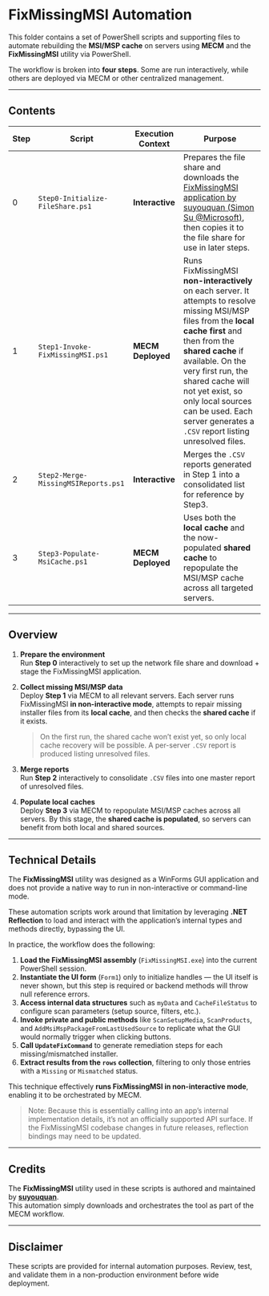 # FixMissingMSI Automation

This folder contains a set of PowerShell scripts and supporting files to automate rebuilding the **MSI/MSP cache** on servers using **MECM** and the **FixMissingMSI** utility via PowerShell.  

The workflow is broken into **four steps**. Some are run interactively, while others are deployed via MECM or other centralized management.

---

## Contents

| Step | Script | Execution Context | Purpose |
|------|--------|------------------|---------|
| 0 | `Step0-Initialize-FileShare.ps1` | **Interactive** | Prepares the file share and downloads the [FixMissingMSI application by suyouquan (Simon Su @Microsoft)](https://github.com/suyouquan/SQLSetupTools/releases/tag/V2.2.1), then copies it to the file share for use in later steps. |
| 1 | `Step1-Invoke-FixMissingMSI.ps1` | **MECM Deployed** | Runs FixMissingMSI **non-interactively** on each server. It attempts to resolve missing MSI/MSP files from the **local cache first** and then from the **shared cache** if available. On the very first run, the shared cache will not yet exist, so only local sources can be used. Each server generates a `.CSV` report listing unresolved files. |
| 2 | `Step2-Merge-MissingMSIReports.ps1` | **Interactive** | Merges the `.CSV` reports generated in Step 1 into a consolidated list for reference by Step3. |
| 3 | `Step3-Populate-MsiCache.ps1` | **MECM Deployed** | Uses both the **local cache** and the now-populated **shared cache** to repopulate the MSI/MSP cache across all targeted servers. |

---

## Overview

1. **Prepare the environment**  
   Run **Step 0** interactively to set up the network file share and download + stage the FixMissingMSI application.

2. **Collect missing MSI/MSP data**  
   Deploy **Step 1** via MECM to all relevant servers. Each server runs FixMissingMSI **in non-interactive mode**, attempts to repair missing installer files from its **local cache**, and then checks the **shared cache** if it exists.  
   > On the first run, the shared cache won’t exist yet, so only local cache recovery will be possible. A per-server `.CSV` report is produced listing unresolved files.

3. **Merge reports**  
   Run **Step 2** interactively to consolidate `.CSV` files into one master report of unresolved files.

4. **Populate local caches**  
   Deploy **Step 3** via MECM to repopulate MSI/MSP caches across all servers. By this stage, the **shared cache is populated**, so servers can benefit from both local and shared sources.

---

## Technical Details

The **FixMissingMSI** utility was designed as a WinForms GUI application and does not provide a native way to run in non-interactive or command-line mode.  

These automation scripts work around that limitation by leveraging **.NET Reflection** to load and interact with the application’s internal types and methods directly, bypassing the UI.  

In practice, the workflow does the following:

1. **Load the FixMissingMSI assembly** (`FixMissingMSI.exe`) into the current PowerShell session.  
2. **Instantiate the UI form** (`Form1`) only to initialize handles — the UI itself is never shown, but this step is required or backend methods will throw null reference errors.  
3. **Access internal data structures** such as `myData` and `CacheFileStatus` to configure scan parameters (setup source, filters, etc.).  
4. **Invoke private and public methods** like `ScanSetupMedia`, `ScanProducts`, and `AddMsiMspPackageFromLastUsedSource` to replicate what the GUI would normally trigger when clicking buttons.  
5. **Call `UpdateFixCommand`** to generate remediation steps for each missing/mismatched installer.  
6. **Extract results from the `rows` collection**, filtering to only those entries with a `Missing` or `Mismatched` status.  

This technique effectively **runs FixMissingMSI in non-interactive mode**, enabling it to be orchestrated by MECM.  

>  Note: Because this is essentially calling into an app’s internal implementation details, it’s not an officially supported API surface. If the FixMissingMSI codebase changes in future releases, reflection bindings may need to be updated.

---

##  Credits

The **FixMissingMSI** utility used in these scripts is authored and maintained by **[suyouquan](https://github.com/suyouquan/SQLSetupTools/releases/tag/V2.2.1)**.  
This automation simply downloads and orchestrates the tool as part of the MECM workflow.  

---

##  Disclaimer

These scripts are provided for internal automation purposes. Review, test, and validate them in a non-production environment before wide deployment.  
